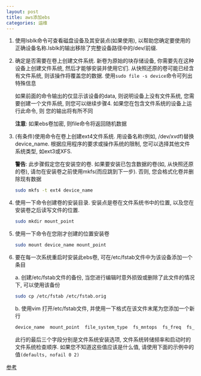 ```yaml
---
layout: post
title: aws添加ebs
categories: 运维
---
```


1. 使用lsblk命令可查看磁盘设备及其安装点(如果使用), 以帮助您确定要使用的正确设备名称.lsblk的输出移除了完整设备路径中的/dev/前缀.

2. 确定是否需要在卷上创建文件系统. 新卷为原始的块存储设备, 你需要先在这种设备上创建文件系统, 然后才能够安装并使用它们. 从快照还原的卷可能已经含有文件系统, 则该操作将覆盖您的数据. 使用`sudo file -s device`命令可列出特殊信息

   如果前面的命令输出的仅显示该设备的data, 则说明设备上没有文件系统, 您需要创建一个文件系统, 则您可以继续步骤4. 如果您在包含文件系统的设备上运行此命令, 则 您的输出将有所不同

   **注意**: 如果ebs卷加密, 则file命令将返回随机数据

3. (有条件)使用命令在卷上创建ext4文件系统. 用设备名称(例如, /dev/xvdf)替换device_name. 根据应用程序的要求或操作系统的限制, 您可以选择其他文件系统类型, 如ext3或XFS.

   **警告**: 此步骤假定您在安装空的卷. 如果要安装已包含数据的卷(如, 从快照还原的卷), 请勿在安装卷之前使用mkfs(而应跳到下一步). 否则, 您会格式化卷并删除现有数据

   ```bash
   sudo mkfs -t ext4 device_name
   ```

4. 使用一下命令创建卷的安装目录. 安装点是卷在文件系统书中的位置, 以及您在安装卷之后读写文件的位置. 

   ```bash
   sudo mkdir mount_point
   ```

5. 使用一下命令在您刚才创建的位置安装卷

   ```bash
   sudo mount device_name mount_point
   ```

6. 要在每一次系统重启时安装此ebs卷, 可在/etc/fstab文件中为该设备添加一个条目

   a. 创建/etc/fstab文件的备份, 当您进行编辑时意外损毁或删除了此文件的情况下, 可以使用该备份

   ```bash
   sudo cp /etc/fstab /etc/fstab.orig
   ```

   b. 使用vim 打开/etc/fstab文件, 并使用一下格式在该文件末尾为您添加一个新行

   ```bash
   device_name  mount_point  file_system_type  fs_mntops  fs_freq  fs_passno  
   ```

   此行的最后三个字段分别是文件系统安装选项, 文件系统转储频率和启动时的文件系统检查顺序.  如果您不知道这些值应该是什么值, 请使用下面的示例中的值`(defaults, nofail 0 2)`

[参考](http://docs.aws.amazon.com/zh_cn/AWSEC2/latest/UserGuide/ebs-using-volumes.html)